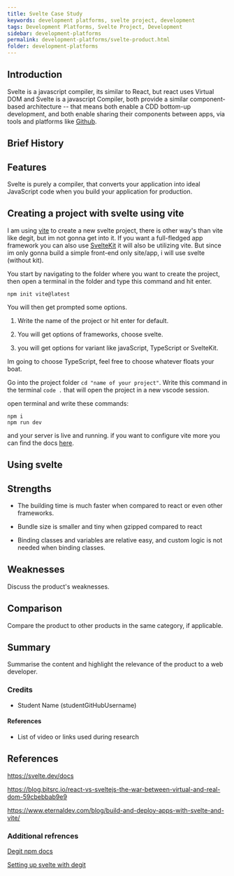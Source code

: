 ```yaml
---
title: Svelte Case Study
keywords: development platforms, svelte project, development
tags: Development Platforms, Svelte Project, Development
sidebar: development-platforms
permalink: development-platforms/svelte-product.html
folder: development-platforms
---
```


## Introduction

Svelte is a javascript compiler, its similar to React, but react uses Virtual DOM and Svelte is a javascript Compiler, both provide a similar component-based architecture -- that means both enable a CDD bottom-up development, and both enable sharing their components between apps, via tools and platforms like [Github](www.github.com).

## Brief History

## Features

Svelte is purely a compiler, that converts your application into ideal JavaScript code when you build your application for production.

## Creating a project with svelte using vite

I am using [vite](https://vitejs.dev/) to create a new svelte project, there is other way's than vite like degit, but im not gonna get into it. If you want a full-fledged app framework you can also use [SvelteKit](https://svelte.dev/docs) it will also be utilizing vite. But since im only gonna build a simple front-end only site/app, i will use svelte (without kit).

You start by navigating to the folder where you want to create the project, then open a terminal in the folder and type this command and hit enter.

```
npm init vite@latest
```

You will then get prompted some options.

1. Write the name of the project or hit enter for default.

2. You will get options of frameworks, choose svelte.

3. you will get options for variant like javaScript, TypeScript or SvelteKit.

Im going to choose TypeScript, feel free to choose whatever floats your boat.

Go into the project folder `cd "name of your project"`.
Write this command in the terminal `code .` that will open the project in a new vscode session.

open terminal and write these commands:

```
npm i
npm run dev
```

and your server is live and running.
if you want to configure vite more you can find the docs [here](https://vitejs.dev/config/).

## Using svelte


## Strengths

- The building time is much faster when compared to react or even other frameworks.

- Bundle size is smaller and tiny when gzipped compared to react

- Binding classes and variables are relative easy, and custom logic is not needed when binding classes.

## Weaknesses

Discuss the product's weaknesses.

## Comparison

Compare the product to other products in the same category, if applicable.

## Summary

Summarise the content and highlight the relevance of the product to a web developer.

### Credits

- Student Name (studentGitHubUsername)

#### References

- List of video or links used during research

## References
https://svelte.dev/docs

https://blog.bitsrc.io/react-vs-sveltejs-the-war-between-virtual-and-real-dom-59cbebbab9e9

https://www.eternaldev.com/blog/build-and-deploy-apps-with-svelte-and-vite/

### Additional refrences

[Degit npm docs](https://www.npmjs.com/package/degit)

[Setting up svelte with degit](https://dev.to/jacobherrington/setting-up-a-svelte-project-in-seconds-with-degit-4dpa)
